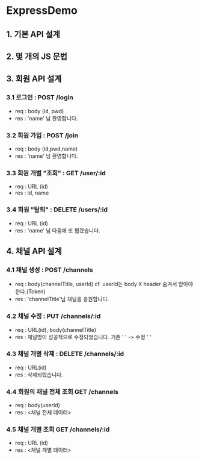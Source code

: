 # ExpressDemo

## 1. 기본 API 설계

## 2. 몇 개의 JS 문법

## 3. 회원 API 설계

### 3.1 로그인 : POST /login

- req : body (id, pwd)
- res : 'name' 님 환영합니다.

### 3.2 회원 가입 : POST /join

- req : body (id,pwd,name)
- res : 'name' 님 환영합니다.

### 3.3 회원 개별 "조회" : GET /user/:id

- req : URL (id)
- res : id, name

### 3.4 회원 "탈퇴" : DELETE /users/:id

- req : URL (id)
- res : 'name' 님 다음에 또 뵙겠습니다.

## 4. 채널 API 설계

### 4.1 채널 생성 : POST /channels

- req : body(channelTitle, userId) cf. userId는 body X header 숨겨서 받아야 한다.(Token)
- res : 'channelTitle'님 채널을 응원합니다.

### 4.2 채널 수정 : PUT /channels/:id

- req : URL(id), body(channelTitle)
- res : 채널명이 성공적으로 수정되었습니다. 기존 ' ' -> 수정 ' '

### 4.3 채널 개별 삭제 : DELETE /channels/:id

- req : URL(id)
- res : 삭제되었습니다.

### 4.4 회원의 채널 전체 조회 GET /channels

- req : body(userId)
- res : <채널 전체 데이터>

### 4.5 채널 개별 조회 GET /channels/:id

- req : URL (id)
- res : <채널 개별 데이터>
